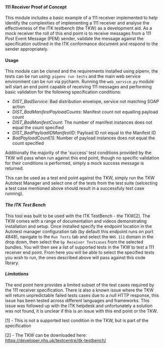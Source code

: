 
#### __**111 Receiver Proof of Concept**__

This module includes a basic example of a 111 receiver implemented to help identify the complexities
of implementing a 111 receiver and analyse the effectiveness of the ITK testbench (the TKW) as a development aid. As
a mock receiver the roll of this end point is to receive messages from a 111 Post Event Message (PEM) sender, 
validate the message against the specification outlined in the ITK conformance document and respond to the sender
appropriately.

#### **Usage**
This module can be cloned and the requirements installed using pipenv, the tests can be run using:
`pipenv run tests` and the main web service environment can be run via pycharm. Running the `web_service.py` module will
start an end point capable of receiving 111 messages and performing basic validation for the following specification
conditions:

* _DIST_BadService_: Bad distribution envelope, service not matching SOAP action
* _DIST_BadManifestPayloadCounts_: Manifest count not equalling payload count
* _DIST_BadManifestCount_: The number of manifest instances does not equal the count specified
* _DIST_BadPayloadIDManifestID_: Payload ID not equal to the Manifest ID
* _BadPayloadCount_[1]: Number of payload instances does not equal the count specified 
 

Additionally the majority of the 'success' test conditions provided by the TKW will pass when run against this end point, though no 
specific validation for their conditions is performed, simply a mock success message is returned.

This can be used as a test end point against the TKW, simply run the TKW Autotest Manager and select one of the tests from the test 
suite (selcecting a test case mentioned above should result in a successfuly test case running).


#### *The ITK Test Bench*
This tool was built to be used with the ITK TestBench - the TKW[2]. The TKW comes with a range of documentation
and videos demonstrating installation and setup. Once installed specify the endpoint location in the Autotest manager
configuration tab (by default this endpoint runs on port 4848), navigate to the `Run Tests` tab and select the `NHS 111`
domain in the drop down, then select the `Gp Receiver Testcases` from the selected bundles. You will then see a list
of supported tests in the TKW to test a 111 receiver end point. From here you will be able to select the specified tests
you wish to run, the ones described above will pass against this code library.


#### *Limitations*
The end point here provides a limited subset of the test cases required by the 111 receiver specification. There is
also a known issue where the TKW will return unpredictable failed tests cases due to a null HTTP response, this issue
has been tested across different languages and frameworks. This issue was followed up with the ITK helpdesk and 
unfortunately a solution was not found, it is unclear if this is an issue with this end point or the TKW. 

[1] - This is not a supported test condition in the TKW, but is part of the specification

[2] - The TKW can be downloaded here: https://developer.nhs.uk/testcentre/itk-testbench/
